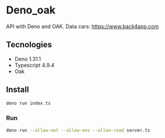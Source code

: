 # Deno_oak

API with Deno and OAK.
Data cars: https://www.back4app.com

## Tecnologies

* Deno 1.31.1
* Typescript 4.9.4
* Oak

## Install

```bash
deno run index.ts
```

### Run

```bash
deno run --allow-net --allow-env --allow-read server.ts
```